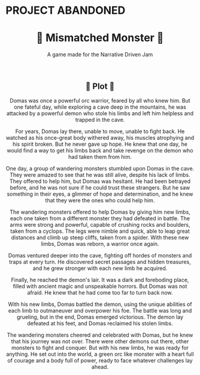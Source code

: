 # **PROJECT ABANDONED**


<div align="center">
    <h1>👹 Mismatched Monster 👹</h1>
    <p1>A game made for the Narrative Driven Jam<p1>  
</div>
<br>
<br>


<div align="center">
<h2>📝 Plot 📝</h2>
Domas was once a powerful orc warrior, feared by all who knew him. But one fateful day, while exploring a cave deep in the mountains, he was attacked by a powerful demon who stole his limbs and left him helpless and trapped in the cave.

For years, Domas lay there, unable to move, unable to fight back. He watched as his once-great body withered away, his muscles atrophying and his spirit broken. But he never gave up hope. He knew that one day, he would find a way to get his limbs back and take revenge on the demon who had taken them from him.

One day, a group of wandering monsters stumbled upon Domas in the cave. They were amazed to see that he was still alive, despite his lack of limbs. They offered to help him, but Domas was hesitant. He had been betrayed before, and he was not sure if he could trust these strangers. But he saw something in their eyes, a glimmer of hope and determination, and he knew that they were the ones who could help him.

The wandering monsters offered to help Domas by giving him new limbs, each one taken from a different monster they had defeated in battle. The arms were strong and powerful, capable of crushing rocks and boulders, taken from a cyclops. The legs were nimble and quick, able to leap great distances and climb up steep cliffs, taken from a spider. With these new limbs, Domas was reborn, a warrior once again.

Domas ventured deeper into the cave, fighting off hordes of monsters and traps at every turn. He discovered secret passages and hidden treasures, and he grew stronger with each new limb he acquired.

Finally, he reached the demon's lair. It was a dark and foreboding place, filled with ancient magic and unspeakable horrors. But Domas was not afraid. He knew that he had come too far to turn back now.

With his new limbs, Domas battled the demon, using the unique abilities of each limb to outmaneuver and overpower his foe. The battle was long and grueling, but in the end, Domas emerged victorious. The demon lay defeated at his feet, and Domas reclaimed his stolen limbs.

The wandering monsters cheered and celebrated with Domas, but he knew that his journey was not over. There were other demons out there, other monsters to fight and conquer. But with his new limbs, he was ready for anything. He set out into the world, a green orc like monster with a heart full of courage and a body full of power, ready to face whatever challenges lay ahead.
</div>
